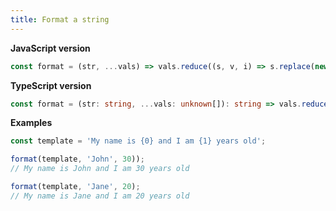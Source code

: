 ```yaml
---
title: Format a string
---
```


**JavaScript version**

```js
const format = (str, ...vals) => vals.reduce((s, v, i) => s.replace(new RegExp('\\{' + i + '\\}', 'g'), v), str);
```

**TypeScript version**

```ts
const format = (str: string, ...vals: unknown[]): string => vals.reduce((s, v, i) => s.replace(new RegExp('\\{' + i + '\\}', 'g'), v), str);
```

**Examples**

```js
const template = 'My name is {0} and I am {1} years old';

format(template, 'John', 30));
// My name is John and I am 30 years old

format(template, 'Jane', 20);
// My name is Jane and I am 20 years old
```
